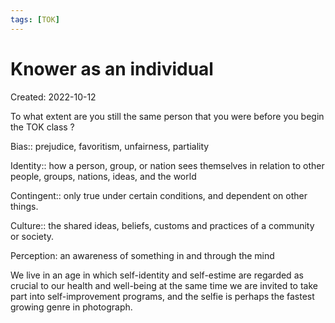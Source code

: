 ```yaml
---
tags: [TOK] 
---
```

# Knower as an individual
Created: 2022-10-12

To what extent are you still the same person that you were before you begin the TOK class ?

Bias:: prejudice, favoritism, unfairness, partiality

Identity:: how a person, group, or nation sees themselves in relation to other people, groups, nations, ideas, and the world

Contingent:: only true under certain conditions, and dependent on other things.

Culture:: the shared ideas, beliefs, customs and practices of a community or society.

Perception: an awareness of something in and through the mind

We live in an age in which self-identity and self-estime are regarded as crucial to our health and well-being at the same time we are invited to take part into self-improvement programs, and the selfie is perhaps the fastest growing genre in photograph.



